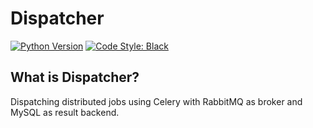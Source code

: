 # Dispatcher

[![Python Version](https://img.shields.io/badge/python-3.10-blue.svg)](https://python.org/)
[![Code Style: Black](https://img.shields.io/badge/code%20style-black-black.svg)](https://github.com/ambv/black)

## What is Dispatcher?

Dispatching distributed jobs using Celery with RabbitMQ as broker and MySQL as result backend.
